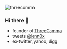 ![threecomma](https://storage.googleapis.com/storage.threecomma.io/icons/slack.png)

### Hi there 👋

* founder of [ThreeComma](https://threecomma.io)
* tweets [@lenn0x](https://twitter.com/lenn0x)
* ex-twitter, yahoo, digg